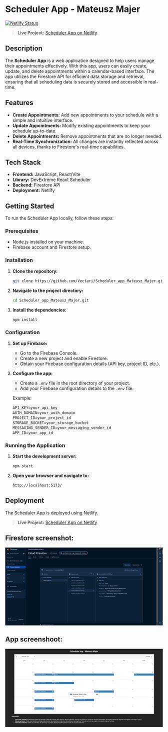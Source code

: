 # Scheduler App - Mateusz Majer

[![Netlify Status](https://api.netlify.com/api/v1/badges/1b18763b-2e8a-4ea1-8799-6c14d82fe13c/deploy-status)](https://app.netlify.com/sites/scheduler-majer/deploys)

> **Live Project:** [Scheduler App on Netlify](https://scheduler-majer.netlify.app/)

## Description

The **Scheduler App** is a web application designed to help users manage their appointments effectively. With this app, users can easily create, update, and delete appointments within a calendar-based interface. The app utilizes the Firestore API for efficient data storage and retrieval, ensuring that all scheduling data is securely stored and accessible in real-time.

## Features

- **Create Appointments:** Add new appointments to your schedule with a simple and intuitive interface.
- **Update Appointments:** Modify existing appointments to keep your schedule up-to-date.
- **Delete Appointments:** Remove appointments that are no longer needed.
- **Real-Time Synchronization:** All changes are instantly reflected across all devices, thanks to Firestore's real-time capabilities.

## Tech Stack

- **Frontend:** JavaScript, React/Vite
- **Library:** DevExtreme React Scheduler
- **Backend:** Firestore API
- **Deployment:** Netlify

## Getting Started

To run the Scheduler App locally, follow these steps:

### Prerequisites

- Node.js installed on your machine.
- Firebase account and Firestore setup.

### Installation

1. **Clone the repository:**

   ```bash
   git clone https://github.com/Vectari/Scheduler_app_Mateusz_Majer.git
   ```

2. **Navigate to the project directory:**

   ```bash
   cd Scheduler_app_Mateusz_Majer.git
   ```

3. **Install the dependencies:**

   ```bash
   npm install
   ```

### Configuration

1. **Set up Firebase:**

   - Go to the Firebase Console.
   - Create a new project and enable Firestore.
   - Obtain your Firebase configuration details (API key, project ID, etc.).

2. **Configure the app:**

   - Create a `.env` file in the root directory of your project.
   - Add your Firebase configuration details to the `.env` file.

   Example:

   ```env
   API_KEY=your_api_key
   AUTH_DOMAIN=your_auth_domain
   PROJECT_ID=your_project_id
   STORAGE_BUCKET=your_storage_bucket
   MESSAGING_SENDER_ID=your_messaging_sender_id
   APP_ID=your_app_id
   ```

### Running the Application

1. **Start the development server:**

   ```bash
   npm start
   ```

2. **Open your browser and navigate to:**

   ```
   http://localhost:5173/
   ```

## Deployment

The Scheduler App is deployed using Netlify.

> **Live Project:** [Scheduler App on Netlify](https://scheduler-majer.netlify.app/)

## Firestore screenshot:

![Firestore screenshot](./public/screenshot_firestore.png)

## App screenshoot:

![App screenshoot](./public/screenshot_app.png)

